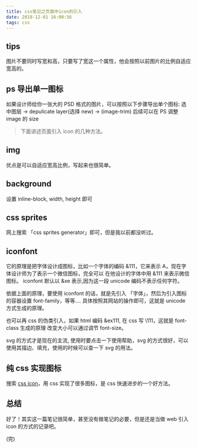 ```yaml
---
title: css笔记之页面中icon的引入
date: 2018-12-01 16:00:56
tags: css
---
```


## tips 

图片不要同时写宽和高，只要写了宽这一个属性，他会按照以前图片的比例自适应宽高的。

## ps 导出单一图标

如果设计师给你一张大的 PSD 格式的图片，可以按照以下步骤导出单个图标:
选中图层 -> depulicate layer(选择 new) -> (image-trim)
后续可以在 PS 调整 image 的 size


> 下面讲述页面引入 icon 的几种方法。

## img 

优点是可以自适应宽高比例，写起来也很简单。

## background 

设置 inline-block, width, height 即可

## css sprites 

网上搜索 「css sprites generator」即可，但是我以前都没听过。

## iconfont

它的原理是把字体设计成图标，比如一个字体的编码 &111，它来表示 A，现在字体设计师为了表示一个微信图标，完全可以
在他设计的字体中用 &111 来表示微信图标。
iconfont 默认以 &xe 表示,因为这一段 unicode 编码不表示任何字符。

依据上面的原理，要使用 iconfont 的话，就是先引入 「字体」，然后为引入图标的容器设置 font-family，等等....
具体按照其网站的操作即可，这就是 unicode 方式生成的原理。

也可以再 css 的伪类引入，如果 html 编码 &ex111, 在 css 写 \111，这就是 font-class 生成的原理 
改变大小可以通过调节 font-size。

svg 的方式才是现在的主流, 使用时要点击一下使用帮助，svg 的方式很好，可以使用其描边、填充，使用的时候可以查一下
svg 的用法。

## 纯 css 实现图标

搜索 [css icon](https://cssicon.space/#/)，用 css 实现了很多图标，是 css 快速进步的一个好方法。

## 总结

好了！其实这一篇笔记很简单，甚至没有做笔记的必要，但是还是当做 web 引入 icon 的方式的记录吧。

(完)







